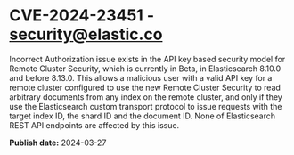 # CVE-2024-23451 - security@elastic.co

Incorrect Authorization issue exists in the API key based security model for Remote Cluster Security, which is currently in Beta, in Elasticsearch 8.10.0 and before 8.13.0. This allows a malicious user with a valid API key for a remote cluster configured to use the new Remote Cluster Security to read arbitrary documents from any index on the remote cluster, and only if they use the Elasticsearch custom transport protocol to issue requests with the target index ID, the shard ID and the document ID. None of Elasticsearch REST API endpoints are affected by this issue.

**Publish date:** 2024-03-27
